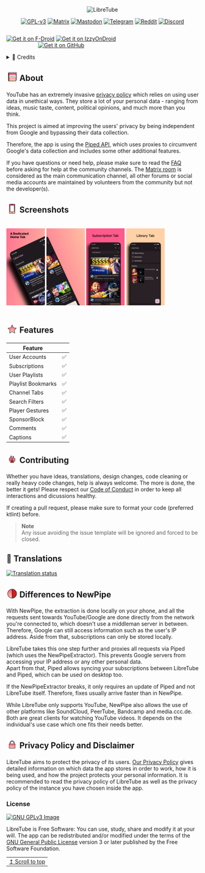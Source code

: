 <div align="center">
  <img src="https://libre-tube.github.io/images/gh-banner.png" width="auto" height="auto" alt="LibreTube">

[![GPL-v3](https://libre-tube.github.io/assets/widgets/license-widget.svg)](https://www.gnu.org/licenses/gpl-3.0.en.html)
[![Matrix](https://libre-tube.github.io/assets/widgets/mat-widget.svg)](https://matrix.to/#/#LibreTube:matrix.org)
[![Mastodon](https://libre-tube.github.io/assets/widgets/mast-widget.svg)](https://fosstodon.org/@libretube)
[![Telegram](https://libre-tube.github.io/assets/widgets/tg-widget.svg)](https://t.me/libretube)
[![Reddit](https://libre-tube.github.io/assets/widgets/rd-widget.svg)](https://www.reddit.com/r/Libretube/)
[![Discord](https://libre-tube.github.io/assets/widgets/discord-widget.svg)](https://discord.gg/Qc34xCj2GV)

</div><div align="center" style="width:100%; display:flex; justify-content:space-between;">

[<img src="https://libre-tube.github.io/assets/badges/fdrload.png" alt="Get it on F-Droid" width="30%">](https://f-droid.org/en/packages/com.github.libretube/)
[<img src="https://libre-tube.github.io/assets/badges/izzyload.png" alt="Get it on IzzyOnDroid" width="30%">](https://apt.izzysoft.de/fdroid/index/apk/com.github.libretube)<br/>
[<img src="https://libre-tube.github.io/assets/badges/ghload.png" alt="Get it on GitHub" width="30%">](https://github.com/libre-tube/LibreTube/releases/latest)

</div>

<details>
  <summary>📜️ Credits</summary>

<sub>Readme Design and Banners by [XelXen](https://github.com/XelXen)</sub> <br>
<sub>Readme Screenshots by [ARBoyGo](https://github.com/ARBoyGo)</sub> <br>
<sub>Readme Emoji is from [openmoji](https://openmoji.org)</sub>

  <summary>Icons</summary>

<sub>[Default App Icon](https://github.com/libre-tube/LibreTube/blob/master/app/src/main/res/mipmap-xxxhdpi/ic_launcher_round.png) by [XelXen](https://github.com/XelXen)</sub> <br>
<sub>[Boosted Bird](https://github.com/libre-tube/LibreTube/blob/master/app/src/main/res/mipmap-xxxhdpi/ic_bird_round.png) by [Margot Albert-Heuzey](https://margotdesign.ovh)</sub>

</details>

<h2 align="left">
<sub>
<img  src="fastlane/metadata/android/en-US/images/readme/about.svg"
      height="30"
      width="30">
</sub>
About
</h2>

YouTube has an extremely invasive [privacy policy](https://support.google.com/youtube/answer/10364219) which relies on using user data in unethical ways. They store a lot of your personal data - ranging from ideas, music taste, content, political opinions, and much more than you think.

This project is aimed at improving the users' privacy by being independent from Google and bypassing their data collection.

Therefore, the app is using the [Piped API](https://github.com/TeamPiped/Piped), which uses proxies to circumvent Google's data collection and includes some other additional features.

If you have questions or need help, please make sure to read the [FAQ](https://libre-tube.github.io/#faq) before asking for help at the community channels. The [Matrix room](https://matrix.to/#/#LibreTube:matrix.org) is considered as the main communication channel, all other forums or social media accounts are maintained by volunteers from the community but not the developer(s).

<h2 align="left">
<sub>
<img  src="fastlane/metadata/android/en-US/images/readme/phone.svg"
      height="30"
      width="30">
</sub>
Screenshots
</h2>

<div style="width:100%; display:flex; justify-content:space-between;">

[<img src="fastlane/metadata/android/en-US/images/phoneScreenshots/Screenshot_1.png" width=20% alt="Home">](fastlane/metadata/android/en-US/images/phoneScreenshots/Screenshot_1.png)
[<img src="fastlane/metadata/android/en-US/images/phoneScreenshots/Screenshot_2.png" width=20% alt="Home">](fastlane/metadata/android/en-US/images/phoneScreenshots/Screenshot_2.png)
[<img src="fastlane/metadata/android/en-US/images/phoneScreenshots/Screenshot_3.png" width=20% alt="Subscriptions">](fastlane/metadata/android/en-US/images/phoneScreenshots/Screenshot_3.png)
[<img src="fastlane/metadata/android/en-US/images/phoneScreenshots/Screenshot_4.png" width=20% alt="Library">](fastlane/metadata/android/en-US/images/phoneScreenshots/Screenshot_4.png)

</div>

<h2 align="left">
<sub>
<img  src="fastlane/metadata/android/en-US/images/readme/feature.svg"
      height="30"
      width="30">
</sub>
Features
</h2>


| Feature           |     |
| ----------------- | --- |
| User Accounts     | ✅ |
| Subscriptions     | ✅ |
| User Playlists    | ✅ |
| Playlist Bookmarks| ✅ |
| Channel Tabs      | ✅ |
| Search Filters    | ✅ |
| Player Gestures   | ✅ |
| SponsorBlock      | ✅ |
| Comments          | ✅ |
| Captions          | ✅ |

<h2 align="left">
<sub>
<img  src="fastlane/metadata/android/en-US/images/readme/community.svg"
      height="30"
      width="30">
</sub>
Contributing
</h2>

Whether you have ideas, translations, design changes, code cleaning or really heavy code changes, help is always welcome. The more is done, the better it gets! Please respect our [Code of Conduct](https://github.com/libre-tube/LibreTube/blob/master/CODE_OF_CONDUCT.md) in order to keep all interactions and dicussions healthy.

If creating a pull request, please make sure to format your code (preferred ktlint) before.

> **Note** <br>
> Any issue avoiding the issue template will be ignored and forced to be closed.

<h2 align="left">
📝 Translations
</h2>

<a href="https://hosted.weblate.org/projects/libretube/#languages">
<img src="https://hosted.weblate.org/widgets/libretube/-/287x66-grey.png" alt="Translation status" />
</a>

<h2 align="left">
<sub>
<img  src="fastlane/metadata/android/en-US/images/readme/ltvnp.svg"
      height="30"
      width="30">
</sub>
Differences to NewPipe
</h2>


With NewPipe, the extraction is done locally on your phone, and all the requests sent towards YouTube/Google are done directly from the network you're connected to, which doesn't use a middleman server in between. Therefore, Google can still access information such as the user's IP address. Aside from that, subscriptions can only be stored locally.

LibreTube takes this one step further and proxies all requests via Piped (which uses the NewPipeExtractor). This prevents Google servers from accessing your IP address or any other personal data.<br>
Apart from that, Piped allows syncing your subscriptions between LibreTube and Piped, which can be used on desktop too.

If the NewPipeExtractor breaks, it only requires an update of Piped and not LibreTube itself. Therefore, fixes usually arrive faster than in NewPipe.

While LibreTube only supports YouTube, NewPipe also allows the use of other platforms like SoundCloud, PeerTube, Bandcamp and media.ccc.de.<br>
Both are great clients for watching YouTube videos. It depends on the individual's use case which one fits their needs better.

<h2 align="left">
<sub>
<img  src="fastlane/metadata/android/en-US/images/readme/privacy.svg"
      height="30"
      width="30">
</sub>
Privacy Policy and Disclaimer
</h2>


LibreTube aims to protect the privacy of its users. [Our Privacy Policy](/PRIVACY_POLICY.md) gives detailed information on which data the app stores in order to work, how it is being used, and how the project protects your personal information. It is recommended to read the privacy policy of LibreTube as well as the privacy policy of the instance you have chosen inside the app.

### License
[![GNU GPLv3 Image](https://www.gnu.org/graphics/gplv3-127x51.png)](http://www.gnu.org/licenses/gpl-3.0.en.html)

LibreTube is Free Software: You can use, study, share and modify it at your will. The app can be redistributed and/or modified under the terms of the
[GNU General Public License](https://www.gnu.org/licenses/gpl.html) version 3 or later published by the Free Software Foundation.

<div align="right">
<table><td>
<a href="#start-of-content">↥ Scroll to top</a>
</td></table>
</div>
